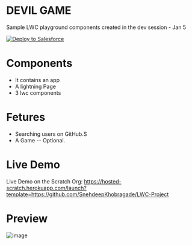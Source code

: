 # DEVIL GAME
 Sample LWC playground components created in the dev session - Jan 5
 
<a href="https://githubsfdeploy.herokuapp.com">
  <img alt="Deploy to Salesforce"
       src="https://raw.githubusercontent.com/afawcett/githubsfdeploy/master/deploy.png">
</a>

# Components 
 - It contains an app 
 - A lightning Page
 - 3 lwc components 

# Fetures 
 - Searching users on GitHub.S
 - A Game -- Optional.

 
# Live Demo
Live Demo on the Scratch Org: https://hosted-scratch.herokuapp.com/launch?template=https://github.com/SnehdeepKhobragade/LWC-Project

# Preview

![image](https://user-images.githubusercontent.com/17565188/210774071-17fc91f2-a7d7-4bdd-9c05-a50fe2ca4f6a.png)